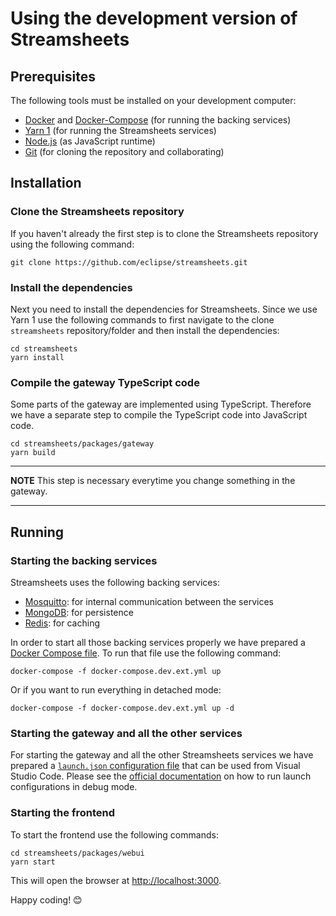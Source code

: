# Using the development version of Streamsheets

## Prerequisites

The following tools must be installed on your development computer:

* [Docker](https://www.docker.com/) and [Docker-Compose](https://docs.docker.com/compose/) (for running the backing services)
* [Yarn 1](https://classic.yarnpkg.com/lang/en/) (for running the Streamsheets services)
* [Node.js](https://nodejs.org/en/) (as JavaScript runtime)
* [Git](https://git-scm.com/) (for cloning the repository and collaborating)

## Installation

### Clone the Streamsheets repository

If you haven't already the first step is to clone the Streamsheets repository using the following command:

```
git clone https://github.com/eclipse/streamsheets.git
```

### Install the dependencies

Next you need to install the dependencies for Streamsheets. Since we use Yarn 1 use the following commands to first navigate to the clone `streamsheets` repository/folder and then install the dependencies:

```
cd streamsheets
yarn install
```

### Compile the gateway TypeScript code

Some parts of the gateway are implemented using TypeScript. Therefore we have a separate step to compile the TypeScript code into JavaScript code.

```
cd streamsheets/packages/gateway
yarn build
```

---
**NOTE**
This step is necessary everytime you change something in the gateway.

---

## Running

### Starting the backing services

Streamsheets uses the following backing services:
* [Mosquitto](https://mosquitto.org/): for internal communication between the services
* [MongoDB](https://www.mongodb.com/): for persistence
* [Redis](https://redis.io/): for caching

In order to start all those backing services properly we have prepared a [Docker Compose file](./docker-compose.dev.ext.yml). To run that file use the following command:

```
docker-compose -f docker-compose.dev.ext.yml up
```

Or if you want to run everything in detached mode:

```
docker-compose -f docker-compose.dev.ext.yml up -d
```

### Starting the gateway and all the other services

For starting the gateway and all the other Streamsheets services we have prepared a [`launch.json` configuration file](./launch.json) that can be used from Visual Studio Code. Please see the [official documentation](https://code.visualstudio.com/docs/editor/debugging) on how to run launch configurations in debug mode.

### Starting the frontend

To start the frontend use the following commands:

```
cd streamsheets/packages/webui
yarn start
```

This will open the browser at [http://localhost:3000](http://localhost:3000).

Happy coding! 😊